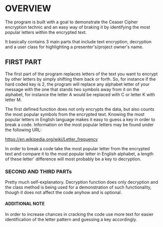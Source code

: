 # OVERVIEW

The program is built with a goal to demonstrate the Ceaser Cipher encryption technic and an easy way of braking it by identifying the most popular letters within the encrypted text.


It basically contains 3 main parts that include text encryption, decryption and a user class for highlighting a presenter's/project owner's name.


## FIRST PART

The first part of the program replaces letters of the text you want to encrypt by other letters by simply shifting them back or forth. So, for instance if the hard coded key is 2, the program will replace any alphabet letter of your message with the one that stands two symbols away from it on the alphabet, for instance the letter A would be replaced with C or letter K with letter M. 

The first defined function does not only encrypts the data, but also counts the most popular symbols from the encrypted text. Knowing the most popular letters in English language makes it easy to guess a key in order to break a code. Information on the most popular letters may be found under the following URL:

https://en.wikipedia.org/wiki/Letter_frequency

In order to break a code take the most popular letter from the encrypted text and compare it to the most popular letter in English alphabet, a length of these letter' difference will most probably be a key to decryption.


### SECOND AND THIRD PARTs
Pretty much self-explanatory. Decryption function does only decryption and the class method is being used for a demonstration of such functionality, though it does not affect the code anyhow and is optional.


#### ADDITIONAL NOTE
In order to increase chances in cracking the code use more text for easier identification of the letter pattern and guessing a key accordingly.
